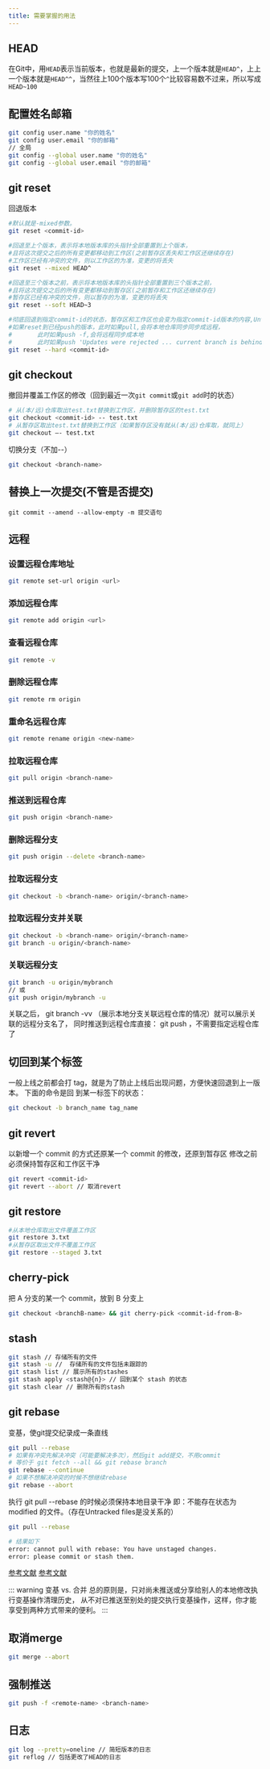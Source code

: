 ```yaml
---
title: 需要掌握的用法
---
```

## HEAD

在Git中，用`HEAD`表示当前版本，也就是最新的提交，上一个版本就是`HEAD^`，上上一个版本就是`HEAD^^`，当然往上100个版本写100个`^`比较容易数不过来，所以写成`HEAD~100`

## 配置姓名邮箱

```sh
git config user.name "你的姓名"
git config user.email "你的邮箱"
// 全局
git config --global user.name "你的姓名"
git config --global user.email "你的邮箱"
```

## git reset

回退版本

```sh
#默认就是-mixed参数。
git reset <commit-id>

#回退至上个版本，表示将本地版本库的头指针全部重置到上个版本，
#且将这次提交之后的所有变更都移动到工作区(之前暂存区丢失和工作区还继续存在)
#工作区已经有冲突的文件，则以工作区的为准，变更的将丢失
git reset --mixed HEAD^

#回退至三个版本之前，表示将本地版本库的头指针全部重置到三个版本之前，
#且将这次提交之后的所有变更都移动到暂存区(之前暂存和工作区还继续存在)
#暂存区已经有冲突的文件，则以暂存的为准，变更的将丢失
git reset --soft HEAD~3

#彻底回退到指定commit-id的状态，暂存区和工作区也会变为指定commit-id版本的内容,Untracked files还继续存在
#如果reset到已经push的版本，此时如果pull,会将本地仓库同步同步成远程，
#       此时如果push -f,会将远程同步成本地
#       此时如果push 'Updates were rejected ... current branch is behind'
git reset --hard <commit-id>
```

## git checkout

撤回并覆盖工作区的修改（回到最近一次`git commit`或`git add`时的状态）

```sh
# 从(本/远)仓库取出test.txt替换到工作区，并删除暂存区的test.txt
git checkout <commit-id> -- test.txt
# 从暂存区取出test.txt替换到工作区（如果暂存区没有就从(本/远)仓库取，就同上）
git checkout –- test.txt
```

切换分支（不加--）

```sh
git checkout <branch-name>
```

## 替换上一次提交(不管是否提交)

```
git commit --amend --allow-empty -m 提交语句
```

## 远程

### 设置远程仓库地址

```sh
git remote set-url origin <url>
```

### 添加远程仓库

```sh
git remote add origin <url>
```

### 查看远程仓库

```sh
git remote -v
```

### 删除远程仓库

```sh
git remote rm origin
```

### 重命名远程仓库

```sh
git remote rename origin <new-name>
```

### 拉取远程仓库

```sh
git pull origin <branch-name>
```

### 推送到远程仓库

```sh
git push origin <branch-name>
```

### 删除远程分支

```sh
git push origin --delete <branch-name>
```

### 拉取远程分支

```sh
git checkout -b <branch-name> origin/<branch-name>
```

### 拉取远程分支并关联

```sh
git checkout -b <branch-name> origin/<branch-name>
git branch -u origin/<branch-name>
```

### 关联远程分支

```sh
git branch -u origin/mybranch
// 或
git push origin/mybranch -u
```

关联之后， git branch -vv （展示本地分支关联远程仓库的情况）就可以展示关联的远程分支名了，
同时推送到远程仓库直接： git push ，不需要指定远程仓库了

## 切回到某个标签

一般上线之前都会打 tag，就是为了防止上线后出现问题，方便快速回退到上一版本。
下面的命令是回 到某一标签下的状态：

```sh
git checkout -b branch_name tag_name
```

## git revert

以新增一个 commit 的方式还原某一个 commit 的修改，还原到暂存区
修改之前必须保持暂存区和工作区干净

```sh
git revert <commit-id>
git revert --abort // 取消revert
```

## git restore

```sh
#从本地仓库取出文件覆盖工作区
git restore 3.txt
#从暂存区取出文件不覆盖工作区
git restore --staged 3.txt
```

## cherry-pick

把 A 分支的某一个 commit，放到 B 分支上

```sh
git checkout <branchB-name> && git cherry-pick <commit-id-from-B>
```

## stash

```sh
git stash // 存储所有的文件
git stash -u //  存储所有的文件包括未跟踪的
git stash list // 展示所有的stashes
git stash apply <stash@{n}> // 回到某个 stash 的状态
git stash clear // 删除所有的stash
```

## git rebase

变基，使git提交纪录成一条直线

```sh
git pull --rebase
# 如果有冲突先解决冲突（可能要解决多次），然后git add提交，不用commit
# 等价于 git fetch --all && git rebase branch
git rebase --continue
# 如果不想解决冲突的时候不想继续rebase
git rebase --abort
```

执行 git pull --rebase 的时候必须保持本地目录干净
即：不能存在状态为 modified 的文件。（存在Untracked files是没关系的）

```sh
git pull --rebase

# 结果如下
error: cannot pull with rebase: You have unstaged changes.
error: please commit or stash them.
```

[参考文献](https://juejin.cn/post/6844903895160881166)
[参考文献](https://git-scm.com/book/zh/v2/Git-%E5%88%86%E6%94%AF-%E5%8F%98%E5%9F%BA)

::: warning 变基 vs. 合并
总的原则是，只对尚未推送或分享给别人的本地修改执行变基操作清理历史， 从不对已推送至别处的提交执行变基操作，这样，你才能享受到两种方式带来的便利。
:::

## 取消merge

```sh
git merge --abort
```

## 强制推送

```sh
git push -f <remote-name> <branch-name>
```

## 日志

```sh
git log --pretty=oneline // 简短版本的日志
git reflog // 包括更改了HEAD的日志
```
